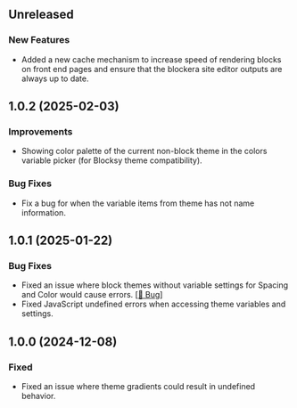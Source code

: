 ## Unreleased

### New Features
- Added a new cache mechanism to increase speed of rendering blocks on front end pages and ensure that the blockera site editor outputs are always up to date.

## 1.0.2 (2025-02-03)

### Improvements
- Showing color palette of the current non-block theme in the colors variable picker (for Blocksy theme compatibility).

### Bug Fixes
- Fix a bug for when the variable items from theme has not name information.


## 1.0.1 (2025-01-22)

### Bug Fixes
- Fixed an issue where block themes without variable settings for Spacing and Color would cause errors. [[🔗 Bug](https://community.blockera.ai/bugs-mdhyb8nc/post/theme-defined-spacing-does-not-fall-back-to-wordpress-defaults-Ft6gpFAjwsMoNA8)]
- Fixed JavaScript undefined errors when accessing theme variables and settings.


## 1.0.0 (2024-12-08)

### Fixed
- Fixed an issue where theme gradients could result in undefined behavior.
